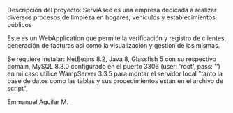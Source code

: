Descripción del proyecto: ServiAseo es una empresa dedicada a realizar diversos procesos de limpieza en hogares, vehículos y establecimientos públicos

Este es un WebApplication que permite la verificación y registro de clientes, generación de facturas asi como la visualización y gestion de las mismas.

Se requiere instalar:
NetBeans 8.2,
Java 8,
Glassfish 5 con su respectivo domain,
MySQL 8.3.0 configurado en el puerto 3306 (user: 'root', pass: '') en mi caso utilice WampServer 3.3.5 para montar el servidor local "tanto la base de datos como las tablas y sus procedimientos estan en el archivo de script",


Emmanuel Aguilar M.

